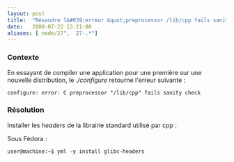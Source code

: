 ```yaml
---
layout: post
title:  "Résoudre l&#039;erreur &quot;preprocessor /lib/cpp fails sanity check&quot; d&#039;un ./configure"
date:   2008-07-22 13:21:00
aliases: [ node/27",  27-.*"]
---
```

### Contexte

En essayant de compiler une application pour une première sur une
nouvelle distribution, le *./configure* retourne l'erreur suivante :

    configure: error: C preprocessor "/lib/cpp" fails sanity check

### Résolution

Installer les *headers* de la librairie standard utilisé par cpp :

Sous Fédora :

    user@machine:~$ yml -y install glibc-headers
